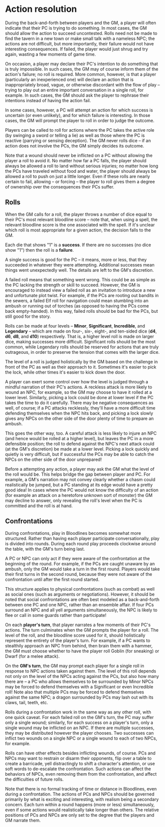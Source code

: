 # Action resolution

During the back-and-forth between players and the GM, a player will often
indicate that their PC is trying to do something. In most cases, the GM should
allow the action to succeed uncontested. Rolls need not be made to find the
tavern in a new town or make small talk with a nameless NPC; the actions are
not difficult, but more importantly, their failure would not have interesting
consequences. If failed, the player would just shrug and try again, wasting a
few moments of game time.

On occasion, a player may declare their PC's intention to do something that is
truly impossible. In such cases, the GM may of course inform them of the
action's failure; no roll is required. More common, however, is that a player
(particularly an inexperienced one) will declare an action that is
inappropriately broad, vague, or otherwise discordant with the flow of play –
trying to play out an entire important conversation in a single roll, for
example. In such cases, the GM should ask the player to rephrase their
intentions instead of having the action fail.

In some cases, however, a PC will attempt an action for which success is
uncertain (or even unlikely), and for which failure is interesting. In those
cases, the GM will prompt the player to roll in order to judge the outcome.

Players can be called to roll for actions where the PC takes the active role
(by swinging a sword or telling a lie) as well as those where the PC is
reactive (parrying or sensing deception). The GM never rolls dice – if an
action does not involve the PCs, the GM simply decides its outcome.

Note that a wound should never be inflicted on a PC without allowing the
player a roll to avoid it. No matter how far a PC falls, the player should
always be allowed a roll to land without serious injuries; no matter how long
the PCs have traveled without food and water, the player should always be
allowed a roll to push on just a little longer. Even if these rolls are nearly
certain to fail, allowing – or forcing – the player to roll gives them a
degree of ownership over the consequences their PCs suffer.

## Rolls

When the GM calls for a roll, the player throws a number of dice equal to
their PC's most relevant bloodline score – note that, when using a spell, the relevant bloodline score is the one associated with the spell. If it's unclear which roll is most
appropriate for a given action, the decision falls to the GM. 

Each die that shows "1" is a **success**. If there are no successes (no dice
show "1") then the roll is a **failure**.

A single success is good for the PC – it means, more or less, that they succeeded
in whatever they were attempting. Additional successes mean things went
unexpectedly well. The details are left to the GM's discretion.

A failed roll means that something went wrong. This could be as simple as the
PC lacking the strength or skill to succeed. However, the GM is encouraged to
instead view a failed roll as an invitation to introduce a new and unfortunate
plot twist. For example, if the PCs are rooting out bandits in the sewers, a
failed Elf roll for navigation could mean stumbling into an ambush or
running out of torches (as opposed to having the PCs come back empty-handed).
In this way, failed rolls should be bad for the PCs, but still good for the
story.

Rolls can be made at four levels – **Minor**, **Significant**,
**Incredible**, and **Legendary** – which are made on four-, six-, eight-, and
ten-sided dice (**d4**, **d6**, **d8**, and **d10**) respectively.  That
is, a higher level roll is made on larger dice, making successes more difficult. Significant rolls should be the most common, while Legendary rolls should be reserved for actions that are truly outrageous, in order to preserve the tension that comes with the larger dice.

The level of a roll is judged holistically by the GM based on the
challenge in front of the PC as well as their approach to it. Sometimes it's
easier to pick the lock, while other times it's easier to kick down the door.

A player can exert some control over how the level is judged through a
mindful narration of their PC's actions. A reckless attack is more likely to
wound an NPC, for example, so the GM may choose to have it rolled at a lower
level. Similarly, picking a lock could be done at lower level if the
PC takes the time to do it carefully. There may be negative consequences as
well, of course; if a PC attacks recklessly, they'll have a more difficult
time defending themselves when the NPC hits back, and picking a lock slowly
gives any NPCs on the other side of the door plenty of time to prepare an ambush.

This goes the other way, too. A careful attack is less likely to injure an NPC
(and hence would be rolled at a higher level), but leaves the PC in a
more defensible position; the roll to defend against the NPC's next attack
could (at the GM's discretion) be made at a lower level. Picking a lock
quickly and quietly is very difficult, but if successful the PCs may be able
to catch the NPCs on the other side of the door unprepared!

Before a attempting any action, a player may ask the GM what the level of
the roll would be. This helps bridge the gap between player and PC. For
example, a GM's narration may not convey clearly whether a chasm could
realistically be jumped, but a PC standing at its edge would have a pretty
good idea! In cases where the PC would not know the difficulty of an action
(for example an attack on a heretofore unknown sort of monster) the GM may
decline to answer, only revealing the roll's level when the PC is committed and
the roll is at hand.

## Confrontations

During confrontations, play in Bloodlines becomes somewhat more structured. Rather than having each player participate conversationally, play is divided into rounds. During each round play proceeds clockwise around the table, with the GM's turn being last. 

A PC or NPC can only act if they were aware of the confrontation at the beginning of the round. For example, if the PCs are caught unaware by an ambush, only the GM would take a turn in the first round. Players would take their first turns in the second round, because they were not aware of the confrontation until after the first round started. 

This structure applies to physical confrontations (such as combat) as well as social ones (such as arguments or negotiations). However, it should be noted that social confrontations are often best modeled as a back-and-forth between one PC and one NPC, rather than an ensemble affair. If four PCs surround an NPC and all yell arguments simultaneously, the NPC is likely to flee or call in some guards rather than participate!

On each **player's turn**, that player narrates a few moments of their PC's actions. The turn culminates when the GM prompts the player for a roll. The level of the roll, and the bloodline score used for it, should holistically represent the entirety of the player's turn. For example, if a PC wants to stealthily approach an NPC from behind, then brain them with a hammer, the GM must choose whether to have the player roll Goblin (for sneaking) or Dwarf (for a melee attack). 

On the **GM's turn**, the GM may prompt each player for a single roll in response to NPC actions taken against them. The level of this roll depends not only on the level of the NPCs acting against the PCs, but also how many there are – a PC who allows themselves to be surrounded by Minor NPCs may be forced to defend themselves with a Significant or even Incredible roll! Note also that multiple PCs may be forced to defend themselves against the same NPC; a dragon surrounded by PCs may lash out with its claws, tail, teeth, etc. 

Rolls during a confrontation work in the same way as any other roll, with one quick caveat. For each failed roll on the GM's turn, the PC may suffer only a single wound; similarly, for each success on a player's turn, only a single wound may be inflicted on an NPC. If there are multiple successes, they may be distributed however the player chooses. Two successes can inflict two wounds on a single NPC or a single wound to each of two NPCs, for example. 

Rolls can have other effects besides inflicting wounds, of course. PCs and NPCs may want to restrain or disarm their opponents, flip over a table to create a barricade, yell distractingly to shift a character's attention, or use soft words to de-escalate the confrontation. Such actions can affect the behaviors of NPCs, even removing them from the confrontation, and affect the difficulties of future rolls. 

Note that there is no formal tracking of time or distance in Bloodlines, even during a confrontation. The actions of PCs and NPCs should be governed primarily by what is exciting and interesting, with realism being a secondary concern. Each turn within a round happens (more or less) simultaneously, even if some actions would realistically take longer than others. The relative positions of PCs and NPCs are only set to the degree that the players and GM narrate them. 
